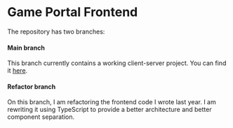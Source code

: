 # Game Portal Frontend

The repository has two branches:

#### Main branch

This branch currently contains a working client-server project. You can find it [here](https://github.com/Tamskray/game-portal/tree/main).

#### Refactor branch

On this branch, I am refactoring the frontend code I wrote last year. I am rewriting it using TypeScript to provide a better architecture and better component separation.
